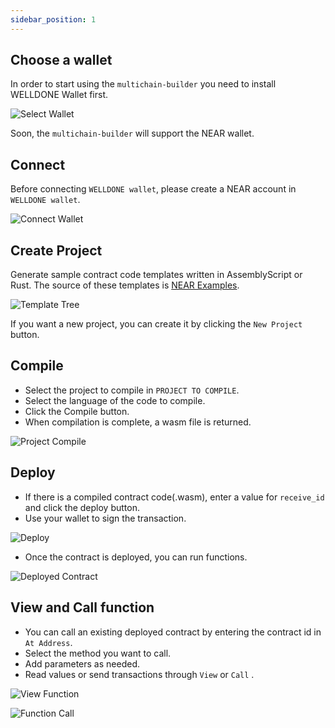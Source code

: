 ```yaml
---
sidebar_position: 1
---
```


## Choose a wallet
In order to start using the `multichain-builder` you need to install WELLDONE Wallet first.

![Select Wallet](img/select-wallet.png?raw=true "Select Wallet")

Soon, the `multichain-builder` will support the NEAR wallet.

## Connect
Before connecting `WELLDONE wallet`, please create a NEAR account in `WELLDONE wallet`.

![Connect Wallet](img/connect-wallet.png?raw=true "Connect Wallet")

## Create Project

Generate sample contract code templates written in AssemblyScript or Rust. The source of these templates is [NEAR Examples](https://examples.near.org/).

![Template Tree](img/template-tree.png?raw=true "Template Tree")

If you want a new project, you can create it by clicking the `New Project` button.

## Compile

- Select the project to compile in `PROJECT TO COMPILE`.
- Select the language of the code to compile.
- Click the Compile button.
- When compilation is complete, a wasm file is returned.

![Project Compile](img/project-compile.png?raw=true "Project Compile")

## Deploy

- If there is a compiled contract code(.wasm), enter a value for `receive_id` and click the deploy button.
- Use your wallet to sign the transaction.

![Deploy](img/deploy.png?raw=true "Deploy")

- Once the contract is deployed, you can run functions.

![Deployed Contract](img/deployed-contract.png?raw=true "Deployed Contract")

## View and Call function

- You can call an existing deployed contract by entering the contract id in `At Address`.
- Select the method you want to call.
- Add parameters as needed.
- Read values ​​or send transactions through `View` or `Call` .

![View Function](img/view-function.png?raw=true "View Function")


![Function Call](img/function-call.png?raw=true "Function Call")


